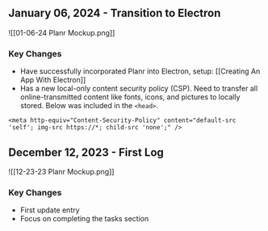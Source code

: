 ## January 06, 2024 - Transition to Electron
![[01-06-24 Planr Mockup.png]]
### Key Changes
- Have successfully incorporated Planr into Electron, setup: [[Creating An App With Electron]]
- Has a new local-only content security policy (CSP). Need to transfer all online-transmitted content like fonts, icons, and pictures to locally stored. Below was included in the ```<head>```.
```
<meta http-equiv="Content-Security-Policy" content="default-src 'self'; img-src https://*; child-src 'none';" />
```
## December 12, 2023 - First Log

![[12-23-23 Planr Mockup.png]]
### Key Changes
- First update entry
- Focus on completing the tasks section
